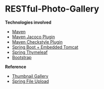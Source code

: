 # RESTful-Photo-Gallery
**Technologies involved**
* [Maven](https://maven.apache.org/)
* [Maven Jacoco Plugin](http://www.eclemma.org/jacoco/trunk/doc/maven.html)
* [Maven Checkstyle Plugin](https://maven.apache.org/plugins/maven-checkstyle-plugin/)
* [Spring Boot + Embedded Tomcat](http://docs.spring.io/spring-boot/docs/current/reference/htmlsingle/)
* [Spring Thymeleaf](http://www.thymeleaf.org/documentation.html)
* [Bootstrap](http://getbootstrap.com/)

**Reference**
* [Thumbnail Gallery](http://blackrockdigital.github.io/startbootstrap-thumbnail-gallery/#)
* [Spring File Upload](https://github.com/spring-guides/gs-uploading-files)